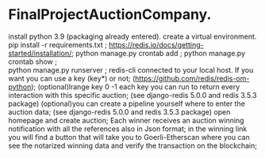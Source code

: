 # FinalProjectAuctionCompany.
install python 3.9 (packaging already entered).
create a virtual environment.
pip install -r requirements.txt ;
https://redis.io/docs/getting-started/installation/;
python manage.py crontab add ;
python manage.py crontab show ;  
python manage.py runserver ;
redis-cli connected to your local host. If you want you can use  a key (key*) or not; (https://github.com/redis/redis-om-python);
(optional)lrange key 0 -1 each key you can run to return every interaction with this specific auction; (see django-redis 5.0.0 and redis 3.5.3 package)
(optional)you can create a pipeline yourself where to enter the auction data; (see django-redis 5.0.0 and redis 3.5.3 package)
open homepage and create auction;
Each winner receives an auction winning notification with all the references also in Json format;
in the winning link you will find a button that will take you to Goerli-Etherscan where you can see the notarized winning data and verify the transaction on the blockchain;
